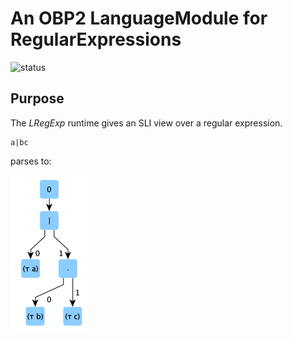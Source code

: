 # An OBP2 LanguageModule for RegularExpressions

![status](https://github.com/plug-obp/obp2-runtime-lregexp/actions/workflows/gradle.yml/badge.svg)

## Purpose

The *LRegExp* runtime gives an SLI view over a regular expression.
```regexp
a|bc
```
parses to:

![img.png](./img.png)